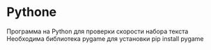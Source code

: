 # Pythone

Программа на Python для проверки скорости набора текста
Необходима библиотека pygame
для установки
pip install pygame
